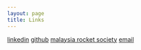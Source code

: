 ```yaml
---
layout: page
title: Links
---
```



[linkedin](https://linkedin.com/in/haikalfouzi)
[github](https://github.com/haikalfouzi)
[malaysia rocket society](mrs.com.my)
[email](mailto:haikalfouzi13@gmail.com)